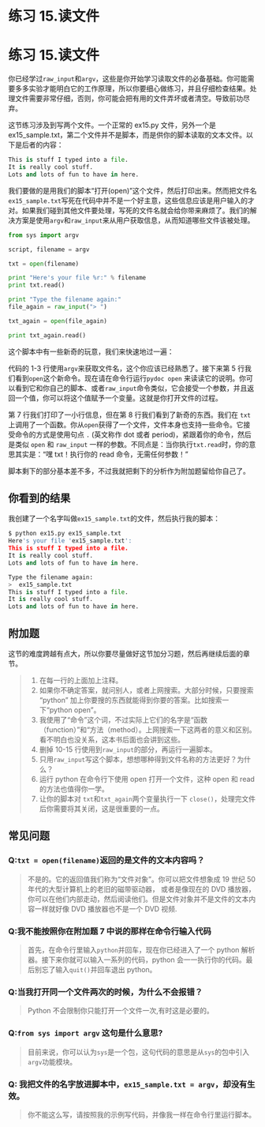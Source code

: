 # 练习 15.读文件

# 练习 15.读文件

你已经学过`raw_input`和`argv`，这些是你开始学习读取文件的必备基础。你可能需要多多实验才能明白它的工作原理，所以你要细心做练习，并且仔细检查结果。处理文件需要非常仔细，否则，你可能会把有用的文件弄坏或者清空。导致前功尽弃。

这节练习涉及到写两个文件。一个正常的 ex15.py 文件，另外一个是 ex15_sample.txt，第二个文件并不是脚本，而是供你的脚本读取的文本文件。以下是后者的内容：

```py
This is stuff I typed into a file.
It is really cool stuff.
Lots and lots of fun to have in here. 
```

我们要做的是用我们的脚本“打开(open)”这个文件，然后打印出来。然而把文件名`ex15_sample.txt`写死在代码中并不是一个好主意，这些信息应该是用户输入的才对。如果我们碰到其他文件要处理，写死的文件名就会给你带来麻烦了。我们的解决方案是使用`argv`和`raw_input`来从用户获取信息，从而知道哪些文件该被处理。

```py
from sys import argv

script, filename = argv

txt = open(filename)

print "Here's your file %r:" % filename
print txt.read()

print "Type the filename again:"
file_again = raw_input("> ")

txt_again = open(file_again)

print txt_again.read() 
```

这个脚本中有一些新奇的玩意，我们来快速地过一遍：

代码的 1-3 行使用`argv`来获取文件名，这个你应该已经熟悉了。接下来第 5 行我们看到`open`这个新命令。现在请在命令行运行`pydoc open` 来读读它的说明。你可以看到它和你自己的脚本、或者`raw_input`命令类似，它会接受一个参数，并且返回一个值，你可以将这个值赋予一个变量。这就是你打开文件的过程。

第 7 行我们打印了一小行信息，但在第 8 行我们看到了新奇的东西。我们在 `txt` 上调用了一个函数。你从`open`获得了一个文件，文件本身也支持一些命令。它接受命令的方式是使用句点 `.` (英文称作 dot 或者 period)，紧跟着你的命令，然后是类似 `open` 和 `raw_input` 一样的参数。不同点是：当你执行`txt.read`时，你的意思其实是：“嘿 txt！执行你的 read 命令，无需任何参数！”

脚本剩下的部分基本差不多，不过我就把剩下的分析作为附加题留给你自己了。

## 你看到的结果

我创建了一个名字叫做`ex15_sample.txt`的文件，然后执行我的脚本：

```py
$ python ex15.py ex15_sample.txt
Here's your file 'ex15_sample.txt':
This is stuff I typed into a file.
It is really cool stuff.
Lots and lots of fun to have in here.

Type the filename again:
>  ex15_sample.txt
This is stuff I typed into a file.
It is really cool stuff.
Lots and lots of fun to have in here. 
```

## 附加题

这节的难度跨越有点大，所以你要尽量做好这节加分习题，然后再继续后面的章节。

> 1.  在每一行的上面加上注释。
> 2.  如果你不确定答案，就问别人，或者上网搜索。大部分时候，只要搜索 “python” 加上你要搜的东西就能得到你要的答案。比如搜索一下“python open”。
> 3.  我使用了“命令”这个词，不过实际上它们的名字是“函数（function）”和“方法（method）。上网搜索一下这两者的意义和区别。看不明白也没关系，这本书后面也会讲到这些。
> 4.  删掉 10-15 行使用到`raw_input`的部分，再运行一遍脚本。
> 5.  只用`raw_input`写这个脚本，想想哪种得到文件名称的方法更好？为什么？
> 6.  运行 python 在命令行下使用 open 打开一个文件，这种 open 和 read 的方法也值得你一学。
> 7.  让你的脚本对 `txt`和`txt_again`两个变量执行一下 `close()`，处理完文件后你需要将其关闭，这是很重要的一点。

## 常见问题

### Q:`txt = open(filename)`返回的是文件的文本内容吗？

> 不是的。它的返回值我们称为“文件对象”。你可以把文件想象成 19 世纪 50 年代的大型计算机上的老旧的磁带驱动器， 或者是像现在的 DVD 播放器，你可以在他们内部走动，然后阅读他们。但是文件对象并不是文件的文本内容一样就好像 DVD 播放器也不是一个 DVD 视频.

### Q:我不能按照你在附加题 7 中说的那样在命令行输入代码

> 首先，在命令行里输入`python`并回车，现在你已经进入了一个 python 解析器。接下来你就可以输入一系列的代码，python 会一一执行你的代码。最后别忘了输入`quit()`并回车退出 python。

### Q:当我打开同一个文件两次的时候，为什么不会报错？

> Python 不会限制你只能打开一个文件一次,有时这是必要的。

### Q:`from sys import argv` 这句是什么意思?

> 目前来说，你可以认为`sys`是一个包，这句代码的意思是从`sys`的包中引入`argv`功能模块。

### Q: 我把文件的名字放进脚本中，`ex15_sample.txt = argv`，却没有生效。

> 你不能这么写，请按照我的示例写代码，并像我一样在命令行里运行脚本。